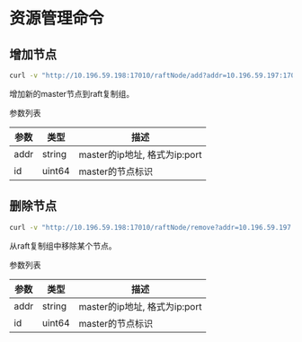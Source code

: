 # 资源管理命令

## 增加节点

``` bash
curl -v "http://10.196.59.198:17010/raftNode/add?addr=10.196.59.197:17010&id=3"
```

增加新的master节点到raft复制组。

参数列表

| 参数   | 类型     | 描述                      |
|------|--------|-------------------------|
| addr | string | master的ip地址, 格式为ip:port |
| id   | uint64 | master的节点标识             |

## 删除节点

``` bash
curl -v "http://10.196.59.198:17010/raftNode/remove?addr=10.196.59.197:17010&id=3"
```

从raft复制组中移除某个节点。

参数列表

| 参数   | 类型     | 描述                      |
|------|--------|-------------------------|
| addr | string | master的ip地址, 格式为ip:port |
| id   | uint64 | master的节点标识             |
